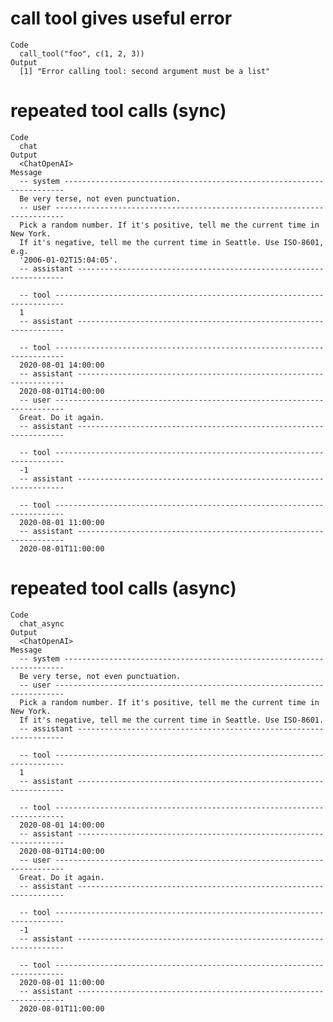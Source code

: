 # call tool gives useful error

    Code
      call_tool("foo", c(1, 2, 3))
    Output
      [1] "Error calling tool: second argument must be a list"

# repeated tool calls (sync)

    Code
      chat
    Output
      <ChatOpenAI>
    Message
      -- system ----------------------------------------------------------------------
      Be very terse, not even punctuation.
      -- user ------------------------------------------------------------------------
      Pick a random number. If it's positive, tell me the current time in New York.
      If it's negative, tell me the current time in Seattle. Use ISO-8601, e.g.
      '2006-01-02T15:04:05'.
      -- assistant -------------------------------------------------------------------
      
      -- tool ------------------------------------------------------------------------
      1
      -- assistant -------------------------------------------------------------------
      
      -- tool ------------------------------------------------------------------------
      2020-08-01 14:00:00
      -- assistant -------------------------------------------------------------------
      2020-08-01T14:00:00
      -- user ------------------------------------------------------------------------
      Great. Do it again.
      -- assistant -------------------------------------------------------------------
      
      -- tool ------------------------------------------------------------------------
      -1
      -- assistant -------------------------------------------------------------------
      
      -- tool ------------------------------------------------------------------------
      2020-08-01 11:00:00
      -- assistant -------------------------------------------------------------------
      2020-08-01T11:00:00

# repeated tool calls (async)

    Code
      chat_async
    Output
      <ChatOpenAI>
    Message
      -- system ----------------------------------------------------------------------
      Be very terse, not even punctuation.
      -- user ------------------------------------------------------------------------
      Pick a random number. If it's positive, tell me the current time in New York.
      If it's negative, tell me the current time in Seattle. Use ISO-8601.
      -- assistant -------------------------------------------------------------------
      
      -- tool ------------------------------------------------------------------------
      1
      -- assistant -------------------------------------------------------------------
      
      -- tool ------------------------------------------------------------------------
      2020-08-01 14:00:00
      -- assistant -------------------------------------------------------------------
      2020-08-01T14:00:00
      -- user ------------------------------------------------------------------------
      Great. Do it again.
      -- assistant -------------------------------------------------------------------
      
      -- tool ------------------------------------------------------------------------
      -1
      -- assistant -------------------------------------------------------------------
      
      -- tool ------------------------------------------------------------------------
      2020-08-01 11:00:00
      -- assistant -------------------------------------------------------------------
      2020-08-01T11:00:00

